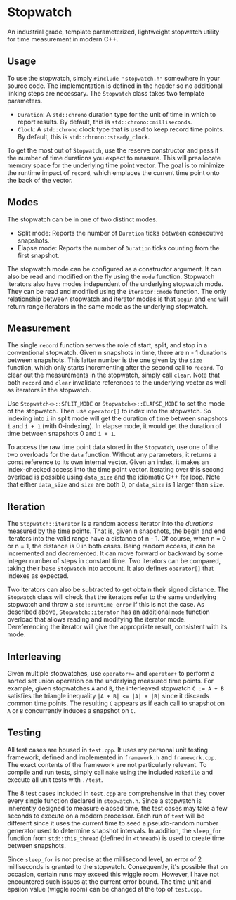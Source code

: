 # Stopwatch

An industrial grade, template parameterized, lightweight stopwatch utility for time measurement in modern C++.

## Usage

To use the stopwatch, simply `#include "stopwatch.h"` somewhere in your source code. The implementation is defined in the header so no additional linking steps are necessary. The `Stopwatch` class takes two template parameters.

- `Duration`: A `std::chrono` duration type for the unit of time in which to report results. By default, this is `std::chrono::milliseconds`.
- `Clock`: A `std::chrono` clock type that is used to keep record time points. By default, this is `std::chrono::steady_clock`.

To get the most out of `Stopwatch`, use the reserve constructor and pass it the number of time durations you expect to measure. This will preallocate memory space for the underlying time point vector. The goal is to minimize the runtime impact of `record`, which emplaces the current time point onto the back of the vector.

## Modes

The stopwatch can be in one of two distinct modes.

- Split mode: Reports the number of `Duration` ticks between consecutive snapshots.
- Elapse mode: Reports the number of `Duration` ticks counting from the first snapshot.

The stopwatch mode can be configured as a constructor argument. It can also be read and modified on the fly using the `mode` function. Stopwatch iterators also have modes independent of the underlying stopwatch mode. They can be read and modified using the `iterator::mode` function. The only relationship between stopwatch and iterator modes is that `begin` and `end` will return range iterators in the same mode as the underlying stopwatch.

## Measurement

The single `record` function serves the role of start, split, and stop in a conventional stopwatch. Given n snapshots in time, there are n - 1 durations between snapshots. This latter number is the one given by the `size` function, which only starts incrementing after the second call to `record`. To clear out the measurements in the stopwatch, simply call `clear`. Note that both `record` and `clear` invalidate references to the underlying vector as well as iterators in the stopwatch.

Use `Stopwatch<>::SPLIT_MODE` or `Stopwatch<>::ELAPSE_MODE` to set the mode of the stopwatch. Then use `operator[]` to index into the stopwatch. So indexing into `i` in split mode will get the duration of time between snapshots `i` and `i + 1` (with 0-indexing). In elapse mode, it would get the duration of time between snapshots 0 and `i + 1`.

To access the raw time point data stored in the `Stopwatch`, use one of the two overloads for the `data` function. Without any parameters, it returns a const reference to its own internal vector. Given an index, it makes an index-checked access into the time point vector. Iterating over this second overload is possible using `data_size` and the idiomatic C++ for loop. Note that either `data_size` and `size` are both 0, or `data_size` is 1 larger than `size`.

## Iteration

The `Stopwatch::iterator` is a random access iterator into the *durations* measured by the time points. That is, given n snapshots, the begin and end iterators into the valid range have a distance of n - 1. Of course, when n = 0 or n = 1, the distance is 0 in both cases. Being random access, it can be incremented and decremented. It can move forward or backward by some integer number of steps in constant time. Two iterators can be compared, taking their base `Stopwatch` into account. It also defines `operator[]` that indexes as expected.

Two iterators can also be subtracted to get obtain their signed distance. The `Stopwatch` class will check that the iterators refer to the same underlying stopwatch and throw a `std::runtime_error` if this is not the case. As described above, `Stopwatch::iterator` has an additional `mode` function overload that allows reading and modifying the iterator mode. Dereferencing the iterator will give the appropriate result, consistent with its mode.

## Interleaving

Given multiple stopwatches, use `operator+=` and `operator+` to perform a sorted set union operation on the underlying measured time points. For example, given stopwatches `A` and `B`, the interleaved stopwatch `C := A + B` satisfies the triangle inequality `|A + B| <= |A| + |B|` since it discards common time points. The resulting `C` appears as if each call to snapshot on `A` or `B` concurrently induces a snapshot on `C`.

## Testing

All test cases are housed in `test.cpp`. It uses my personal unit testing framework, defined and implemented in `framework.h` and `framework.cpp`. The exact contents of the framework are not particularly relevant. To compile and run tests, simply call `make` using the included `Makefile` and execute all unit tests with `./test`.

The 8 test cases included in `test.cpp` are comprehensive in that they cover every single function declared in `stopwatch.h`. Since a stopwatch is inherently designed to measure elapsed time, the test cases may take a few seconds to execute on a modern processor. Each run of `test` will be different since it uses the current time to seed a pseudo-random number generator used to determine snapshot intervals. In addition, the `sleep_for` function from `std::this_thread` (defined in `<thread>`) is used to create time between snapshots.

Since `sleep_for` is not precise at the millisecond level, an error of 2 milliseconds is granted to the stopwatch. Consequently, it's possible that on occasion, certain runs may exceed this wiggle room. However, I have not encountered such issues at the current error bound. The time unit and epsilon value (wiggle room) can be changed at the top of `test.cpp`.
